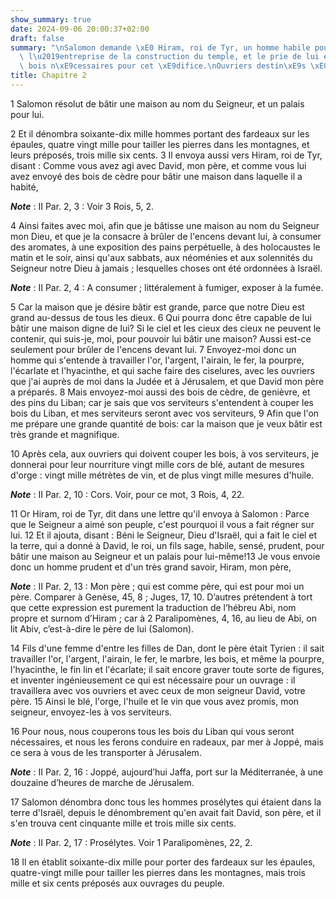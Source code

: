 ```yaml
---
show_summary: true
date: 2024-09-06 20:00:37+02:00
draft: false
summary: "\nSalomon demande \xE0 Hiram, roi de Tyr, un homme habile pour conduire\
  \ l\u2019entreprise de la construction du temple, et le prie de lui envoyer les\
  \ bois n\xE9cessaires pour cet \xE9difice.\nOuvriers destin\xE9s \xE0 cet ouvrage.\n"
title: Chapitre 2
---
```





1 Salomon résolut de bâtir une maison au nom du Seigneur, et un palais pour lui.


2 Et il dénombra soixante-dix mille hommes portant des fardeaux sur les épaules, quatre vingt mille pour tailler les pierres dans les montagnes, et leurs préposés, trois mille six cents. 3 Il envoya aussi vers Hiram, roi de Tyr, disant : Comme vous avez agi avec David, mon père, et comme vous lui avez envoyé des bois de cèdre pour bâtir une maison dans laquelle il a habité,

***Note*** :  II Par. 2, 3 : Voir 3 Rois, 5, 2.

4 Ainsi faites avec moi, afin que je bâtisse une maison au nom du Seigneur mon Dieu, et que je la consacre à brûler de l'encens devant lui, à consumer des aromates, à une exposition des pains perpétuelle, à des holocaustes le matin et le soir, ainsi qu'aux sabbats, aux néoménies et aux solennités du Seigneur notre Dieu à jamais ; lesquelles choses ont été ordonnées à Israël.

***Note*** :  II Par. 2, 4 : A consumer ; littéralement à fumiger, exposer à la fumée.

5 Car la maison que je désire bâtir est grande, parce que notre Dieu est grand au-dessus de tous les dieux. 6 Qui pourra donc être capable de lui bâtir une maison digne de lui? Si le ciel et les cieux des cieux ne peuvent le contenir, qui suis-je, moi, pour pouvoir lui bâtir une maison? Aussi est-ce seulement pour brûler de l'encens devant lui. 7 Envoyez-moi donc un homme qui s'entende à travailler l'or, l'argent, l'airain, le fer, la pourpre, l'écarlate et l'hyacinthe, et qui sache faire des ciselures, avec les ouvriers que j'ai auprès de moi dans la Judée et à Jérusalem, et que David mon père a préparés. 8 Mais envoyez-moi aussi des bois de cèdre, de genièvre, et des pins du Liban; car je sais que vos serviteurs s'entendent à couper les bois du Liban, et mes serviteurs seront avec vos serviteurs, 9 Afin que l'on me prépare une grande quantité de bois: car la maison que je veux bâtir est très grande et magnifique.


10 Après cela, aux ouvriers qui doivent couper les bois, à vos serviteurs, je donnerai pour leur nourriture vingt mille cors de blé, autant de mesures d'orge : vingt mille métrètes de vin, et de plus vingt mille mesures d'huile.

***Note*** :  II Par. 2, 10 : Cors. Voir, pour ce mot, 3 Rois, 4, 22.

11 Or Hiram, roi de Tyr, dit dans une lettre qu'il envoya à Salomon : Parce que le Seigneur a aimé son peuple, c'est pourquoi il vous a fait régner sur lui. 12 Et il ajouta, disant : Béni le Seigneur, Dieu d'Israël, qui a fait le ciel et la terre, qui a donné à David, le roi, un fils sage, habile, sensé, prudent, pour bâtir une maison au Seigneur et un palais pour lui-même!13 Je vous envoie donc un homme prudent et d'un très grand savoir, Hiram, mon père,

***Note*** :  II Par. 2, 13 : Mon père ; qui est comme père, qui est pour moi un père. Comparer à Genèse, 45, 8 ; Juges, 17, 10. D’autres prétendent à tort que cette expression est purement la traduction de l’hébreu Abi, nom propre et surnom d’Hiram ; car à 2 Paralipomènes, 4, 16, au lieu de Abi, on lit Abiv, c’est-à-dire le père de lui (Salomon).

14 Fils d'une femme d'entre les filles de Dan, dont le père était Tyrien : il sait travailler l'or, l'argent, l'airain, le fer, le marbre, les bois, et même la pourpre, l'hyacinthe, le fin lin et l'écarlate; il sait encore graver toute sorte de figures, et inventer ingénieusement ce qui est nécessaire pour un ouvrage : il travaillera avec vos ouvriers et avec ceux de mon seigneur David, votre père. 15 Ainsi le blé, l'orge, l'huile et le vin que vous avez promis, mon seigneur, envoyez-les à vos serviteurs.


16 Pour nous, nous couperons tous les bois du Liban qui vous seront nécessaires, et nous les ferons conduire en radeaux, par mer à Joppé, mais ce sera à vous de les transporter à Jérusalem.

***Note*** :  II Par. 2, 16 : Joppé, aujourd’hui Jaffa, port sur la Méditerranée, à une douzaine d’heures de marche de Jérusalem.

17 Salomon dénombra donc tous les hommes prosélytes qui étaient dans la terre d'Israël, depuis le dénombrement qu'en avait fait David, son père, et il s'en trouva cent cinquante mille et trois mille six cents.

***Note*** :  II Par. 2, 17 : Prosélytes. Voir 1 Paralipomènes, 22, 2.

18 Il en établit soixante-dix mille pour porter des fardeaux sur les épaules, quatre-vingt mille pour tailler les pierres dans les montagnes, mais trois mille et six cents préposés aux ouvrages du peuple.

